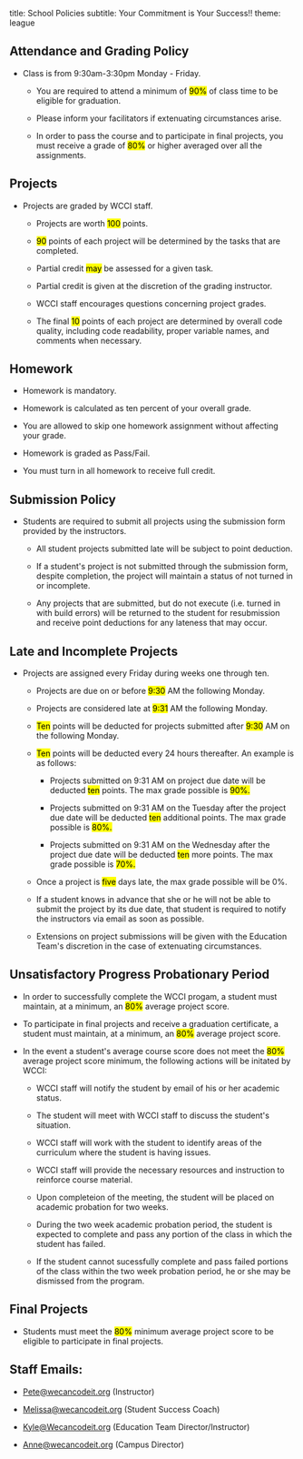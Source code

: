 title: School Policies
subtitle: Your Commitment is Your Success!!
theme: league

## Attendance and Grading Policy

- Class is from 9:30am-3:30pm Monday - Friday.

	- You are required to attend a minimum of <mark>90%</mark> of class time to be eligible for graduation.
	 
	- Please inform your facilitators if extenuating circumstances arise.

	- In order to pass the course and to participate in final projects, you must receive a grade of <mark><mark>80%</mark></mark> or higher averaged over all the assignments.

## Projects

- Projects are graded by WCCI staff. 
	
	- Projects are worth <mark>100</mark> points. 

	- <mark>90</mark> points of each project will be determined by the tasks that are completed.
	
	- Partial credit <mark>may</mark> be assessed for a given task. 
	
	- Partial credit is given at the discretion of the grading instructor.

	- WCCI staff encourages questions concerning project grades.
	
	- The final <mark>10</mark> points of each project are determined by overall code quality, including code readability, proper variable names, and comments when necessary.

## Homework

- Homework is mandatory.

- Homework is calculated as ten percent of your overall grade.

- You are allowed to skip one homework assignment without affecting your grade.

- Homework is graded as Pass/Fail.

- You must turn in all homework to receive full credit.

## Submission Policy

- Students are required to submit all projects using the submission form provided by the instructors.

	- All student projects submitted late will be subject to point deduction.
 
	- If a student's project is not submitted through the submission form, despite completion, the project will maintain a status of not turned in or incomplete.
	
	- Any projects that are submitted, but do not execute (i.e. turned in with build errors) will be returned to the student for resubmission and receive point deductions for any lateness that may occur.

## Late and Incomplete Projects

- Projects are assigned every Friday during weeks one through ten.

	- Projects are due on or before <mark>9:30</mark> AM the following Monday.
	 
	- Projects are considered late at <mark>9:31</mark> AM the following Monday.
	
	- <mark>Ten</mark> points will be deducted for projects submitted after <mark>9:30</mark> AM on the following Monday.
	
	- <mark>Ten</mark> points will be deducted every 24 hours thereafter. An example is as follows:
		
		- Projects submitted on 9:31 AM on project due date will be deducted <mark>ten</mark> points. The max grade possible is <mark>90%.</mark> 
		
		- Projects submitted on 9:31 AM on the Tuesday after the project due date will be deducted <mark>ten</mark> additional points. The max grade possible is <mark><mark>80%</mark>.</mark> 

		- Projects submitted on 9:31 AM on the Wednesday after the project due date will be deducted <mark>ten</mark> more points. The max grade possible is <mark>70%.</mark> 

	- Once a project is <mark>five</mark> days late, the max grade possible will be 0%.
	
	- If a student knows in advance that she or he will not be able to submit the project by its due date, that student is required to notify the instructors via email as soon as possible.

	- Extensions on project submissions will be given with the Education Team's discretion in the case of extenuating circumstances.

## Unsatisfactory Progress Probationary Period

- In order to successfully complete the WCCI progam, a student must maintain, at a minimum, an <mark>80%</mark> average project score.

- To participate in final projects and receive a graduation certificate, a student must maintain, at a minimum, an <mark>80%</mark> average project score.

- In the event a student's average course score does not meet the <mark>80%</mark> average project score minimum, the following actions will be initated by WCCI:

	- WCCI staff will notify the student by email of his or her academic status.

	- The student will meet with WCCI staff to discuss the student's situation.

	- WCCI staff will work with the student to identify areas of the curriculum where the student is having issues.

	- WCCI staff will provide the necessary resources and instruction to reinforce course material.

	- Upon completeion of the meeting, the student will be placed on academic probation for two weeks.
	 
	- During the two week academic probation period, the student is expected to complete and pass any portion of the class in which the student has failed. 
	
	- If the student cannot sucessfully complete and pass failed portions of the class within the two week probation period, he or she may be dismissed from the program.  
	

## Final Projects

- Students must meet the <mark><mark>80%</mark></mark> minimum average project score to be eligible to participate in final projects.



## Staff Emails:

- Pete@wecancodeit.org (Instructor)

- Melissa@wecancodeit.org (Student Success Coach)

- Kyle@Wecancodeit.org (Education Team Director/Instructor)

- Anne@wecancodeit.org (Campus Director)
